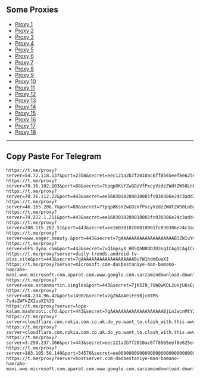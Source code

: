 Some Proxies
---
- [Proxy 1](https://t.me/proxy?server=54.72.118.137&port=2358&secret=eec121a2b7f2010ac6ff8565eef8e625e47777772e67687a6962656667742e636f2e756b)
- [Proxy 2](https://t.me/proxy?server=70.36.102.103&port=88&secret=7tpqp8KsYZwGDzVfPxcyVzdzZWdtZW50LnByb2QuYmlkci5pbw)
- [Proxy 3](https://t.me/proxy?server=70.36.112.22&port=443&secret=ee1603010200010001fc030386e24c3add206D636920)
- [Proxy 4](https://t.me/proxy?server=46.165.206.7&port=88&secret=7tpqp8KsYZwGDzVfPxcyVzdzZWdtZW50LnByb2QuYmlkci5pbw)
- [Proxy 5](https://t.me/proxy?server=74.222.1.211&port=443&secret=ee1603010200010001fc030386e24c3add4d592e6952616e43656c6c2e4b6f73)
- [Proxy 6](https://t.me/proxy?server=208.115.202.51&port=443&secret=ee1603010200010001fc030386e24c3add6170706c652e636f6d)
- [Proxy 7](https://t.me/proxy?server=www.eager.beauty.&port=443&secret=7gAAAAAAAAAAAAAAAAAAAAB3ZWIuYmFsZS5pbw%3D%3D)
- [Proxy 8](https://t.me/proxy?server=GFS.dynu.com&port=443&secret=7vQ1mpsyX_HR5QhN8OD3U3sgICAgICAgICAgICAgICA)
- [Proxy 9](https://t.me/proxy?server=daily-trends.android-tv-plus.site&port=443&secret=7gAAAAAAAAAAAAAAAAAAAABuYW1hdmEuaXI)
- [Proxy 10](https://t.me/proxy?server=microsoft.com-dasbestaniye-man-bamano-hamrahe-mani.wwe.microsoft.com.aparat.com.www.google.com.sarzamindownload.download&port=443&secret=7jK5IN_7UWQwKOL2uHjU6sEgICAgICAgICAgICAgICAg)
- [Proxy 11](https://t.me/proxy?server=exe.astonmartin.singles&port=443&secret=7jK5IN_7UWQwKOL2uHjU6sEgICAgICAgICAgICAgICA)
- [Proxy 12](https://t.me/proxy?server=84.234.96.42&port=14987&secret=7gZ6AVAeiFe5Bjc6tMS-7vdsZWFkZXIuaXI%3D)
- [Proxy 13](https://t.me/proxy?server=lope-kalam.mashrooti.cfd.&port=443&secret=7gAAAAAAAAAAAAAAAAAAAABjLnJwcnMtY2RuLmNvbQ)
- [Proxy 14](https://t.me/proxy?server=cloudflare.com.nokia.com.co.uk.do_yo.want_to.clash_with.this.www.microsoft.com.there_is_no.place_like.localhost.www.bing.com.count_with_me.cyou.com.now_sudo.rm_rf.ddns.net.we_are_here.again_to_fight.everyone.i_am.the_internet.special_wayi.monaserver.cfd.&port=443&secret=7jK5IN_7UWQwKOL2uHjU6sEgICAgICAgICAgICAgICA)
- [Proxy 15](https://t.me/proxy?server=cloudflare.com.nokia.com.co.uk.do_yo.want_to.clash_with.this.www.microsoft.com.there_is_no.place_like.localhost.www.bing.com.count_with_me.cyou.com.now_sudo.rm_rf.ddns.net.we_are_here.again_to_fight.everyone.i_am.the_internet.special_aaab.monaserver.cfd.&port=443&secret=7jK5IN_7UWQwKOL2uHjU6sEgICAgICAgICAgICAgICA)
- [Proxy 16](https://t.me/proxy?server=3.250.237.166&port=443&secret=eec121a2b7f2010ac6ff8565eef8e625e47777772e67687a6962656667742e636f2e756b)
- [Proxy 17](https://t.me/proxy?server=103.105.50.140&port=34570&secret=ee000000000000000000000000000000006d79736f6e2e64756f6c696e676f2e636f6d)
- [Proxy 18](https://t.me/proxy?server=hostserver.com-dasbestaniye-man-bamano-hamrahe-mani.wwe.microsoft.com.aparat.com.www.google.com.sarzamindownload.download&port=443&secret=7jK5IN_7UWQwKOL2uHjU6sEgICAgICAgICAgICAgICAg)
---
Copy Paste For Telegram
---
```
https://t.me/proxy?server=54.72.118.137&port=2358&secret=eec121a2b7f2010ac6ff8565eef8e625e47777772e67687a6962656667742e636f2e756b
https://t.me/proxy?server=70.36.102.103&port=88&secret=7tpqp8KsYZwGDzVfPxcyVzdzZWdtZW50LnByb2QuYmlkci5pbw
https://t.me/proxy?server=70.36.112.22&port=443&secret=ee1603010200010001fc030386e24c3add206D636920
https://t.me/proxy?server=46.165.206.7&port=88&secret=7tpqp8KsYZwGDzVfPxcyVzdzZWdtZW50LnByb2QuYmlkci5pbw
https://t.me/proxy?server=74.222.1.211&port=443&secret=ee1603010200010001fc030386e24c3add4d592e6952616e43656c6c2e4b6f73
https://t.me/proxy?server=208.115.202.51&port=443&secret=ee1603010200010001fc030386e24c3add6170706c652e636f6d
https://t.me/proxy?server=www.eager.beauty.&port=443&secret=7gAAAAAAAAAAAAAAAAAAAAB3ZWIuYmFsZS5pbw%3D%3D
https://t.me/proxy?server=GFS.dynu.com&port=443&secret=7vQ1mpsyX_HR5QhN8OD3U3sgICAgICAgICAgICAgICA
https://t.me/proxy?server=daily-trends.android-tv-plus.site&port=443&secret=7gAAAAAAAAAAAAAAAAAAAABuYW1hdmEuaXI
https://t.me/proxy?server=microsoft.com-dasbestaniye-man-bamano-hamrahe-mani.wwe.microsoft.com.aparat.com.www.google.com.sarzamindownload.download&port=443&secret=7jK5IN_7UWQwKOL2uHjU6sEgICAgICAgICAgICAgICAg
https://t.me/proxy?server=exe.astonmartin.singles&port=443&secret=7jK5IN_7UWQwKOL2uHjU6sEgICAgICAgICAgICAgICA
https://t.me/proxy?server=84.234.96.42&port=14987&secret=7gZ6AVAeiFe5Bjc6tMS-7vdsZWFkZXIuaXI%3D
https://t.me/proxy?server=lope-kalam.mashrooti.cfd.&port=443&secret=7gAAAAAAAAAAAAAAAAAAAABjLnJwcnMtY2RuLmNvbQ
https://t.me/proxy?server=cloudflare.com.nokia.com.co.uk.do_yo.want_to.clash_with.this.www.microsoft.com.there_is_no.place_like.localhost.www.bing.com.count_with_me.cyou.com.now_sudo.rm_rf.ddns.net.we_are_here.again_to_fight.everyone.i_am.the_internet.special_wayi.monaserver.cfd.&port=443&secret=7jK5IN_7UWQwKOL2uHjU6sEgICAgICAgICAgICAgICA
https://t.me/proxy?server=cloudflare.com.nokia.com.co.uk.do_yo.want_to.clash_with.this.www.microsoft.com.there_is_no.place_like.localhost.www.bing.com.count_with_me.cyou.com.now_sudo.rm_rf.ddns.net.we_are_here.again_to_fight.everyone.i_am.the_internet.special_aaab.monaserver.cfd.&port=443&secret=7jK5IN_7UWQwKOL2uHjU6sEgICAgICAgICAgICAgICA
https://t.me/proxy?server=3.250.237.166&port=443&secret=eec121a2b7f2010ac6ff8565eef8e625e47777772e67687a6962656667742e636f2e756b
https://t.me/proxy?server=103.105.50.140&port=34570&secret=ee000000000000000000000000000000006d79736f6e2e64756f6c696e676f2e636f6d
https://t.me/proxy?server=hostserver.com-dasbestaniye-man-bamano-hamrahe-mani.wwe.microsoft.com.aparat.com.www.google.com.sarzamindownload.download&port=443&secret=7jK5IN_7UWQwKOL2uHjU6sEgICAgICAgICAgICAgICAg
```